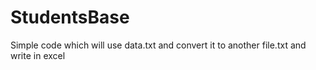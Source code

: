# StudentsBase
Simple code which will use data.txt and convert it to another file.txt and write in excel
